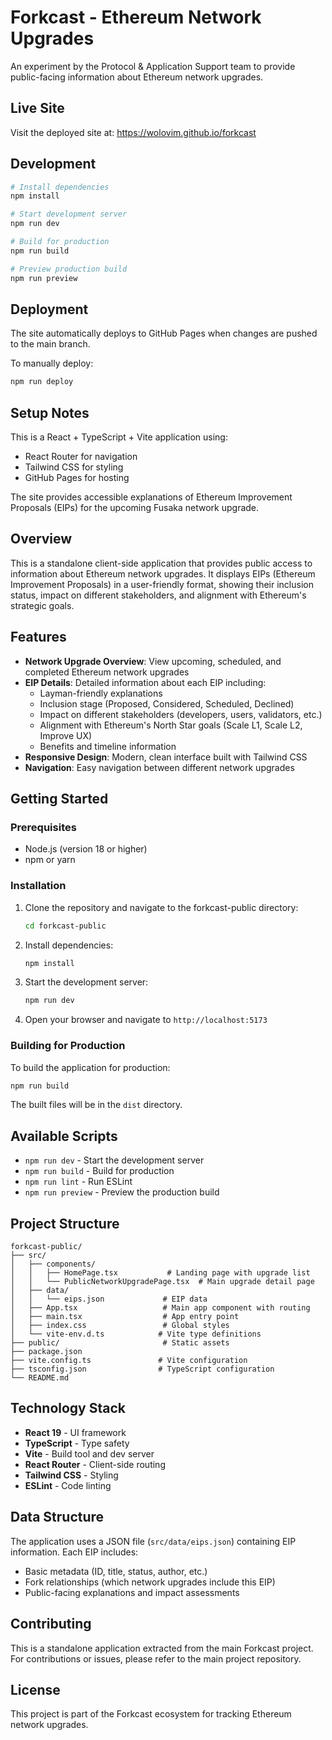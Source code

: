 # Forkcast - Ethereum Network Upgrades

An experiment by the Protocol & Application Support team to provide public-facing information about Ethereum network upgrades.

## Live Site

Visit the deployed site at: https://wolovim.github.io/forkcast

## Development

```bash
# Install dependencies
npm install

# Start development server
npm run dev

# Build for production
npm run build

# Preview production build
npm run preview
```

## Deployment

The site automatically deploys to GitHub Pages when changes are pushed to the main branch.

To manually deploy:
```bash
npm run deploy
```

## Setup Notes

This is a React + TypeScript + Vite application using:
- React Router for navigation
- Tailwind CSS for styling
- GitHub Pages for hosting

The site provides accessible explanations of Ethereum Improvement Proposals (EIPs) for the upcoming Fusaka network upgrade.

## Overview

This is a standalone client-side application that provides public access to information about Ethereum network upgrades. It displays EIPs (Ethereum Improvement Proposals) in a user-friendly format, showing their inclusion status, impact on different stakeholders, and alignment with Ethereum's strategic goals.

## Features

- **Network Upgrade Overview**: View upcoming, scheduled, and completed Ethereum network upgrades
- **EIP Details**: Detailed information about each EIP including:
  - Layman-friendly explanations
  - Inclusion stage (Proposed, Considered, Scheduled, Declined)
  - Impact on different stakeholders (developers, users, validators, etc.)
  - Alignment with Ethereum's North Star goals (Scale L1, Scale L2, Improve UX)
  - Benefits and timeline information
- **Responsive Design**: Modern, clean interface built with Tailwind CSS
- **Navigation**: Easy navigation between different network upgrades

## Getting Started

### Prerequisites

- Node.js (version 18 or higher)
- npm or yarn

### Installation

1. Clone the repository and navigate to the forkcast-public directory:
   ```bash
   cd forkcast-public
   ```

2. Install dependencies:
   ```bash
   npm install
   ```

3. Start the development server:
   ```bash
   npm run dev
   ```

4. Open your browser and navigate to `http://localhost:5173`

### Building for Production

To build the application for production:

```bash
npm run build
```

The built files will be in the `dist` directory.

## Available Scripts

- `npm run dev` - Start the development server
- `npm run build` - Build for production
- `npm run lint` - Run ESLint
- `npm run preview` - Preview the production build

## Project Structure

```
forkcast-public/
├── src/
│   ├── components/
│   │   ├── HomePage.tsx           # Landing page with upgrade list
│   │   └── PublicNetworkUpgradePage.tsx  # Main upgrade detail page
│   ├── data/
│   │   └── eips.json             # EIP data
│   ├── App.tsx                   # Main app component with routing
│   ├── main.tsx                  # App entry point
│   ├── index.css                 # Global styles
│   └── vite-env.d.ts            # Vite type definitions
├── public/                       # Static assets
├── package.json
├── vite.config.ts               # Vite configuration
├── tsconfig.json                # TypeScript configuration
└── README.md
```

## Technology Stack

- **React 19** - UI framework
- **TypeScript** - Type safety
- **Vite** - Build tool and dev server
- **React Router** - Client-side routing
- **Tailwind CSS** - Styling
- **ESLint** - Code linting

## Data Structure

The application uses a JSON file (`src/data/eips.json`) containing EIP information. Each EIP includes:

- Basic metadata (ID, title, status, author, etc.)
- Fork relationships (which network upgrades include this EIP)
- Public-facing explanations and impact assessments

## Contributing

This is a standalone application extracted from the main Forkcast project. For contributions or issues, please refer to the main project repository.

## License

This project is part of the Forkcast ecosystem for tracking Ethereum network upgrades. 